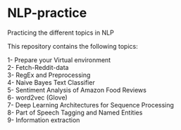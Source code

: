# NLP-practice
Practicing the different topics in NLP

This repository contains the following topics:

1- Prepare your Virtual environment  
2- Fetch-Reddit-data  
3- RegEx and Preprocessing  
4- Naive Bayes Text Classifier  
5- Sentiment Analysis of Amazon Food Reviews  
6- word2vec (Glove)  
7- Deep Learning Architectures for Sequence Processing  
8- Part of Speech Tagging and Named Entities  
9- Information extraction  
